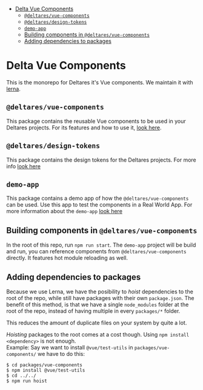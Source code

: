 - [Delta Vue Components](#delta-vue-components)
  - [`@deltares/vue-components`](#deltaresvue-components)
  - [`@deltares/design-tokens`](#deltaresdesign-tokens)
  - [`demo-app`](#demo-app)
  - [Building components in `@deltares/vue-components`](#building-components-in-deltaresvue-components)
  - [Adding dependencies to packages](#adding-dependencies-to-packages)

# Delta Vue Components

This is the monorepo for Deltares it's Vue components. We maintain it with
[lerna](https://github.com/lerna/lerna).

## `@deltares/vue-components`

This package contains the reusable Vue components to be used in your Deltares 
projects. For its features and how to use it, 
[look here](packages/vue-components/README.md).

## `@deltares/design-tokens`

This package contains the design tokens for the Deltares projects.
For more info [look here](./packages/design-tokens/README.md)

## `demo-app`

This package contains a demo app of how the `@deltares/vue-components` can be 
used. Use this app to test the components in a Real World App. For more
information about the `demo-app` [look here](packages/demo-app/README.md)

## Building components in `@deltares/vue-components`

In the root of this repo, run `npm run start`. The `demo-app` project will be 
build and run, you can reference components from `@deltares/vue-components` 
directly. It features hot module reloading as well.

## Adding dependencies to packages

Because we use Lerna, we have the posibility to _hoist_ dependencies to the root
of the repo, while still have packages with their own `package.json`. The 
benefit of this method, is that we have a single `node_modules` folder at the 
root of the repo, instead of having multiple in every `packages/*` folder.

This reduces the amount of duplicate files on your system by quite a lot.

_Hoisting_ packages to the root comes at a cost though. Using 
`npm install <dependency>` is not enough.  
Example: Say we want to install `@vue/test-utils` in `packages/vue-components/`
we have to do this:

```
$ cd packages/vue-components
$ npm install @vue/test-utils
$ cd ../../
$ npm run hoist
```